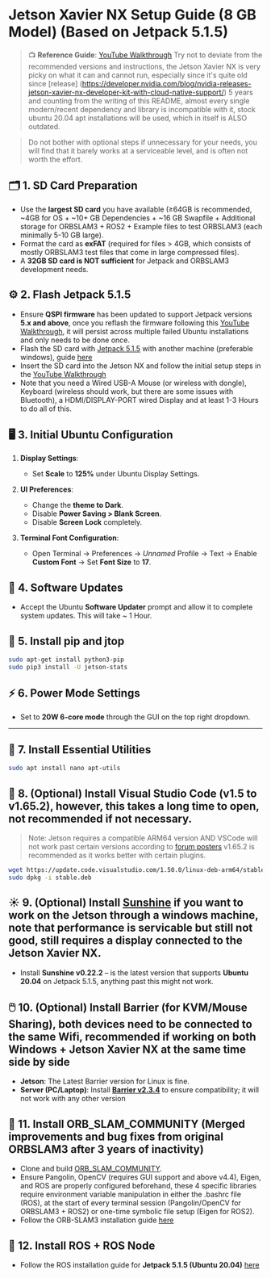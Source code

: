 # Jetson Xavier NX Setup Guide (8 GB Model) (Based on Jetpack 5.1.5)
> 📺 **Reference Guide**:
> [YouTube Walkthrough](https://www.youtube.com/watch?v=LuWYXKrQcJ8&list=PLGs0VKk2DiYw_Xx7c3M_9HMEcn9hPhFJV&index=2)
> Try not to deviate from the recommended versions and instructions, the Jetson Xavier NX is very picky on what it can and cannot run, especially since it's quite old since [release] (https://developer.nvidia.com/blog/nvidia-releases-jetson-xavier-nx-developer-kit-with-cloud-native-support/) 5 years and counting from the writing of this README, almost every single modern/recent dependency and library is incompatible with it, stock ubuntu 20.04 apt installations will be used, which in itself is ALSO outdated.

> Do not bother with optional steps if unnecessary for your needs, you will find that it barely works at a serviceable level, and is often not worth the effort.

## 🗂️ 1. SD Card Preparation

* Use the **largest SD card** you have available (≥64GB is recommended, ~4GB for OS + ~10+ GB Dependencies + ~16 GB Swapfile + Additional storage for ORBSLAM3 + ROS2 + Example files to test ORBSLAM3 (each minimally 5-10 GB large).
* Format the card as **exFAT** (required for files > 4GB, which consists of mostly ORBSLAM3 test files that come in large compressed files).
* A **32GB SD card is NOT sufficient** for Jetpack and ORBSLAM3 development needs.

## ⚙️ 2. Flash Jetpack 5.1.5

* Ensure **QSPI firmware** has been updated to support Jetpack versions **5.x and above**, once you reflash the firmware following this [YouTube Walkthrough](https://www.youtube.com/watch?v=NJyHJzG6On0), it will persist across multiple failed Ubuntu installations and only needs to be done once.
* Flash the SD card with [Jetpack 5.1.5](http://developer.nvidia.com/embedded/jetpack-sdk-515) with another machine (preferable windows), guide [here](https://youtu.be/LuWYXKrQcJ8?list=PLGs0VKk2DiYw_Xx7c3M_9HMEcn9hPhFJV&t=658)
* Insert the SD card into the Jetson NX and follow the initial setup steps in the [YouTube Walkthrough](https://youtu.be/LuWYXKrQcJ8?list=PLGs0VKk2DiYw_Xx7c3M_9HMEcn9hPhFJV&t=17132)
* Note that you need a Wired USB-A Mouse (or wireless with dongle), Keyboard (wireless should work, but there are some issues with Bluetooth), a HDMI/DISPLAY-PORT wired Display and at least 1-3 Hours to do all of this.

## 🖥️ 3. Initial Ubuntu Configuration

1. **Display Settings**:

   * Set **Scale** to **125%** under Ubuntu Display Settings.

2. **UI Preferences**:

   * Change the **theme to Dark**.
   * Disable **Power Saving > Blank Screen**.
   * Disable **Screen Lock** completely.

3. **Terminal Font Configuration**:

   * Open Terminal → Preferences → *Unnamed* Profile → Text → Enable **Custom Font** → Set **Font Size** to **17**.

## 🔄 4. Software Updates

* Accept the Ubuntu **Software Updater** prompt and allow it to complete system updates. This will take ~ 1 Hour.

## 🐍 5. Install pip and jtop

```bash
sudo apt-get install python3-pip
sudo pip3 install -U jetson-stats
```

## ⚡ 6. Power Mode Settings

* Set to **20W 6-core mode** through the GUI on the top right dropdown.

---

## 🔧 7. Install Essential Utilities

```bash
sudo apt install nano apt-utils
```

## 🧰 8. (Optional) Install Visual Studio Code (v1.5 to v1.65.2), however, this takes a long time to open, not recommended if not necessary.

> Note: Jetson requires a compatible ARM64 version AND VSCode will not work past certain versions according to [forum posters](https://forums.developer.nvidia.com/t/vs-code-can-t-launch-with-jetpack-5-0/213980/13)
> v1.65.2 is recommended as it works better with certain plugins.
```bash
wget https://update.code.visualstudio.com/1.50.0/linux-deb-arm64/stable -O stable.deb
sudo dpkg -i stable.deb
```

## ☀️ 9. (Optional) Install [Sunshine](https://github.com/LizardByte/Sunshine/releases/tag/v0.22.2) if you want to work on the Jetson through a windows machine, note that performance is servicable but still not good, still requires a display connected to the Jetson Xavier NX.

* Install **Sunshine v0.22.2** – is the latest version that supports **Ubuntu 20.04** on Jetpack 5.1.5, anything past this might not work.

## 🖱️ 10. (Optional) Install Barrier (for KVM/Mouse Sharing), both devices need to be connected to the same Wifi, recommended if working on both Windows + Jetson Xavier NX at the same time side by side

* **Jetson**: The Latest Barrier version for Linux is fine.
* **Server (PC/Laptop)**: Install [**Barrier v2.3.4**](https://github.com/debauchee/barrier/releases/tag/v2.3.4) to ensure compatibility; it will not work with any other version

## 🧭 11. Install ORB_SLAM_COMMUNITY (Merged improvements and bug fixes from original ORBSLAM3 after 3 years of inactivity)

* Clone and build [ORB_SLAM_COMMUNITY](https://github.com/jeremysalwen/ORB_SLAM_COMMUNITY).
* Ensure Pangolin, OpenCV (requires GUI support and above v4.4), Eigen, and ROS are properly configured beforehand, these 4 specific libraries require environment variable manipulation in either the .bashrc file (ROS), at the start of every terminal session (Pangolin/OpenCV for ORBSLAM3 + ROS2) or one-time symbolic file setup (Eigen for ROS2).
* Follow the ORB-SLAM3 installation guide [here](https://github.com/NAIRBS/ORBSLAM3-Ubuntu-20.04/tree/main/ORBSLAM3%20Setup)

## 🤖 12. Install ROS + ROS Node

* Follow the ROS installation guide for **Jetpack 5.1.5 (Ubuntu 20.04)** [here](https://github.com/NAIRBS/ORBSLAM3-Ubuntu-20.04/tree/main/ROS2%20Node%20Setup)


